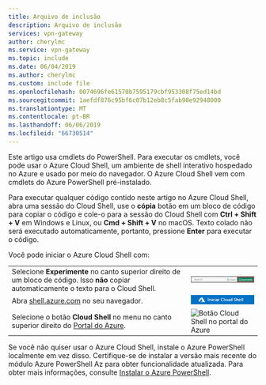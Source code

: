 ```yaml
---
title: Arquivo de inclusão
description: Arquivo de inclusão
services: vpn-gateway
author: cherylmc
ms.service: vpn-gateway
ms.topic: include
ms.date: 06/04/2019
ms.author: cherylmc
ms.custom: include file
ms.openlocfilehash: 0074696fe61570b7595179cbf953308f75ed14bd
ms.sourcegitcommit: 1aefdf876c95bf6c07b12eb8c5fab98e92948000
ms.translationtype: MT
ms.contentlocale: pt-BR
ms.lasthandoff: 06/06/2019
ms.locfileid: "66730514"
---
```

Este artigo usa cmdlets do PowerShell. Para executar os cmdlets, você pode usar o Azure Cloud Shell, um ambiente de shell interativo hospedado no Azure e usado por meio do navegador. O Azure Cloud Shell vem com cmdlets do Azure PowerShell pré-instalado.

Para executar qualquer código contido neste artigo no Azure Cloud Shell, abra uma sessão do Cloud Shell, use o **cópia** botão em um bloco de código para copiar o código e cole-o para a sessão do Cloud Shell com __Ctrl + Shift + V__ em Windows e Linux, ou __Cmd + Shift + V__ no macOS. Texto colado não será executado automaticamente, portanto, pressione **Enter** para executar o código.

Você pode iniciar o Azure Cloud Shell com:

|  |   |
|-----------------------------------------------|---|
| Selecione **Experimente** no canto superior direito de um bloco de código. Isso __não__ copiar automaticamente o texto para o Cloud Shell. | ![Exemplo de “Experimente” no Azure Cloud Shell](./media/cloud-shell-try-it/cli-try-it.png) |
| Abra [shell.azure.com](https://shell.azure.com) no seu navegador. | [![Botão Iniciar o Azure Cloud Shell](./media/cloud-shell-try-it/launchcloudshell.png)](https://shell.azure.com) |
| Selecione o botão **Cloud Shell** no menu no canto superior direito do [Portal do Azure](https://portal.azure.com). | ![Botão Cloud Shell no portal do Azure](./media/cloud-shell-try-it/cloud-shell-menu.png) |

Se você não quiser usar o Azure Cloud Shell, instale o Azure PowerShell localmente em vez disso. Certifique-se de instalar a versão mais recente do módulo Azure PowerShell Az para obter funcionalidade atualizada. Para obter mais informações, consulte [Instalar o Azure PowerShell](/powershell/azure/overview).
